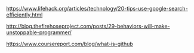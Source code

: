 https://www.lifehack.org/articles/technology/20-tips-use-google-search-efficiently.html

http://blog.thefirehoseproject.com/posts/29-behaviors-will-make-unstoppable-programmer/

https://www.coursereport.com/blog/what-is-github